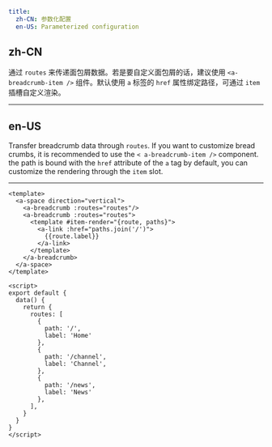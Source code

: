 ```yaml
title:
  zh-CN: 参数化配置
  en-US: Parameterized configuration
```

## zh-CN

通过 `routes` 来传递面包屑数据。若是要自定义面包屑的话，建议使用 `<a-breadcrumb-item />` 组件。默认使用 `a` 标签的 `href` 属性绑定路径，可通过 `item` 插槽自定义渲染。

---

## en-US

Transfer breadcrumb data through `routes`. If you want to customize bread crumbs, it is recommended to use the `< a-breadcrumb-item />` component. the path is bound with the `href` attribute of the `a` tag by default, you can customize the rendering through the `item` slot.

---

```vue
<template>
  <a-space direction="vertical">
    <a-breadcrumb :routes="routes"/>
    <a-breadcrumb :routes="routes">
      <template #item-render="{route, paths}">
        <a-link :href="paths.join('/')">
          {{route.label}}
        </a-link>
      </template>
    </a-breadcrumb>
  </a-space>
</template>

<script>
export default {
  data() {
    return {
      routes: [
        {
          path: '/',
          label: 'Home'
        },
        {
          path: '/channel',
          label: 'Channel',
        },
        {
          path: '/news',
          label: 'News'
        },
      ],
    }
  }
}
</script>
```
